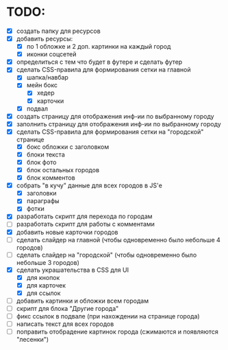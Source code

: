 # TODO:
- [x] создать папку для ресурсов 
- [x] добавить ресурсы:
  - [x] по 1 обложке и 2 доп. картинки на каждый город
  - [x] иконки соцсетей
- [x] определиться с тем что будет в футере и сделать футер
- [x] сделать CSS-правила для формирования сетки на главной
  - [x] шапка/навбар
  - [x] мейн бокс
    - [x] хедер
    - [x] карточки
  - [x] подвал
- [x] создать страницу для отображения инф-ии по выбранному городу
- [x] заполнить страницу для отображения инф-ии по выбранному городу
- [x] сделать CSS-правила для формирования сетки на "городской" странице
  - [x] бокс обложки с заголовком
  - [x] блоки текста
  - [x] блок фото
  - [x] блок остальных городов
  - [x] блок комментов
- [x] собрать "в кучу" данные для всех городов в JS'е
  - [x] заголовки
  - [x] параграфы
  - [x] фотки
- [x] разработать скрипт для перехода по городам
- [ ] разработать скрипт для работы с комментами
- [x] добавить новые карточки городов
- [ ] сделать слайдер на главной (чтобы одновременно было небольше 4 городов)
- [ ] сделать слайдер на "городской" (чтобы одновременно было небольше 3 городов)
- [x] сделать украшательства в CSS для UI
  - [x] для кнопок
  - [x] для карточек
  - [x] для ссылок
- [ ] добавить картинки и обложки всем городам
- [ ] скрипт для блока "Другие города"
- [ ] фикс ссылок в подвале (при нахождении на странице города)
- [ ] написать текст для всех городов
- [ ] поправить отобрадение картинок города (сжимаются и появляются "лесенки")